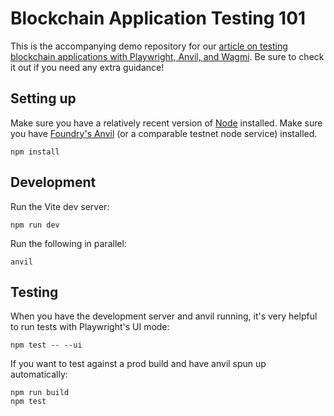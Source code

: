 # Blockchain Application Testing 101

This is the accompanying demo repository for our [article on testing blockchain applications with Playwright, Anvil, and Wagmi](https://paragraph.xyz/@021/end-to-end-testing-blockchain-applications-episode-2). Be sure to check it out if you need any extra guidance!

## Setting up

Make sure you have a relatively recent version of [Node](https://nodejs.org/en) installed. Make sure you have [Foundry's Anvil](https://book.getfoundry.sh/) (or a comparable testnet node service) installed.

```
npm install
```

## Development

Run the Vite dev server:

```shellscript
npm run dev
```

Run the following in parallel:

```shellscript
anvil
```

## Testing

When you have the development server and anvil running, it's very helpful to
run tests with Playwright's UI mode:

```shellscript
npm test -- --ui
```

If you want to test against a prod build and have anvil spun up automatically:

```shellscript
npm run build
npm test
```
